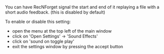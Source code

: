 You can have RecNForget signal the start and end of it replaying a file with a short audio feedback.
(this is disabled by default)

To enable or disable this setting:
- open the menu at the top left of the main window
- click on 'Open Settings' -> 'Sound Effects'
- click on 'sound on toggle play'
- exit the settings window by pressing the accept button
